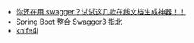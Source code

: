 - [你还在用 swagger？试试这几款在线文档生成神器！！](https://mp.weixin.qq.com/s/PhNC0DafcAxJOpqylYsckA)
- [Spring Boot 整合 Swagger3 指北](https://mp.weixin.qq.com/s/9lZrpCtGAOGWIKwbPsXXVA)
- [knife4j](https://doc.xiaominfo.com/knife4j/)